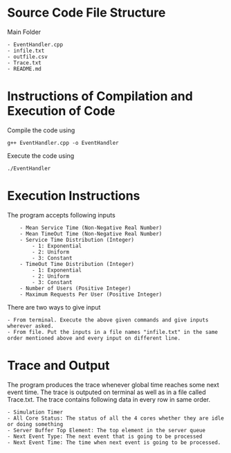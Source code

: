 # Source Code File Structure

Main Folder
    
    - EventHandler.cpp
    - infile.txt
    - outfile.csv
    - Trace.txt
    - README.md

# Instructions of Compilation and Execution of Code

Compile the code using

    g++ EventHandler.cpp -o EventHandler

Execute the code using

    ./EventHandler

# Execution Instructions

The program accepts following inputs

        - Mean Service Time (Non-Negative Real Number)
        - Mean TimeOut Time (Non-Negative Real Number)
        - Service Time Distribution (Integer)
            - 1: Exponential
            - 2: Uniform
            - 3: Constant
        - TimeOut Time Distribution (Integer)
            - 1: Exponential
            - 2: Uniform
            - 3: Constant
        - Number of Users (Positive Integer)
        - Maximum Requests Per User (Positive Integer)

There are two ways to give input
    
    - From terminal. Execute the above given commands and give inputs wherever asked.
    - From file. Put the inputs in a file names "infile.txt" in the same order mentioned above and every input on different line.

# Trace and Output

The program produces the trace whenever global time reaches some next event time. The trace is outputed on terminal as well as in a file called Trace.txt. The trace contains following data in every row in same order.
    
    - Simulation Timer
    - All Core Status: The status of all the 4 cores whether they are idle or doing something
    - Server Buffer Top Element: The top element in the server queue
    - Next Event Type: The next event that is going to be processed
    - Next Event Time: The time when next event is going to be processed.
